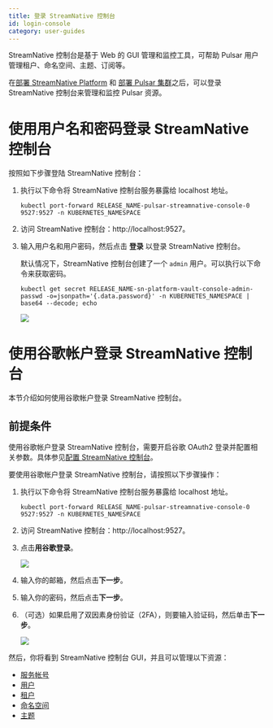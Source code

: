 ```yaml
---
title: 登录 StreamNative 控制台
id: login-console
category: user-guides
---
```


StreamNative 控制台是基于 Web 的 GUI 管理和监控工具，可帮助 Pulsar 用户管理租户、命名空间、主题、订阅等。

在[部署 StreamNative Platform](/operator-guides/deploy/sn-deploy.md) 和 [部署 Pulsar 集群](/operator-guides/deploy/sn-deploy.md#部署-pulsar-集群)之后，可以登录 StreamNative 控制台来管理和监控 Pulsar 资源。

# 使用用户名和密码登录 StreamNative 控制台

按照如下步骤登陆 StreamNative 控制台：

1. 执行以下命令将 StreamNative 控制台服务暴露给 localhost 地址。

   ```
   kubectl port-forward RELEASE_NAME-pulsar-streamnative-console-0 9527:9527 -n KUBERNETES_NAMESPACE
   ```

2. 访问 StreamNative 控制台：http://localhost:9527。

3. 输入用户名和用户密码，然后点击 **登录** 以登录 StreamNative 控制台。

   默认情况下，StreamNative 控制台创建了一个 `admin` 用户。可以执行以下命令来获取密码。

   ```
   kubectl get secret RELEASE_NAME-sn-platform-vault-console-admin-passwd -o=jsonpath='{.data.password}' -n KUBERNETES_NAMESPACE | base64 --decode; echo
   ```

   ![](../../image/log-in-console.png)

# 使用谷歌帐户登录 StreamNative 控制台

本节介绍如何使用谷歌帐户登录 StreamNative 控制台。

## 前提条件

使用谷歌帐户登录 StreamNative 控制台，需要开启谷歌 OAuth2 登录并配置相关参数。具体参见[配置 StreamNative 控制台](/operator-guides/configure/streamnative-console.md)。

要使用谷歌帐户登录 StreamNative 控制台，请按照以下步骤操作：

1. 执行以下命令将 StreamNative 控制台服务暴露给 localhost 地址。 

   ```
   kubectl port-forward RELEASE_NAME-pulsar-streamnative-console-0 9527:9527 -n KUBERNETES_NAMESPACE
   ```

2. 访问 StreamNative 控制台：http://localhost:9527。

3. 点击**用谷歌登录**。

   ![](../../image/google-login.png)

4. 输入你的邮箱，然后点击**下一步**。

5. 输入你的密码，然后点击**下一步**。

6. （可选）如果启用了双因素身份验证（2FA），则要输入验证码，然后单击**下一步**。

   ![](../../image/verification-code.png)

然后，你将看到 StreamNative 控制台 GUI，并且可以管理以下资源：

- [服务帐号](/user-guides/admin/work-with-service-accounts.md)
- [用户](/user-guides/admin/work-with-users.md)
- [租户](/user-guides/admin/work-with-tenants.md)
- [命名空间](/user-guides/admin/work-with-namespaces.md)
- [主题](/user-guides/admin/work-with-topics.md)
